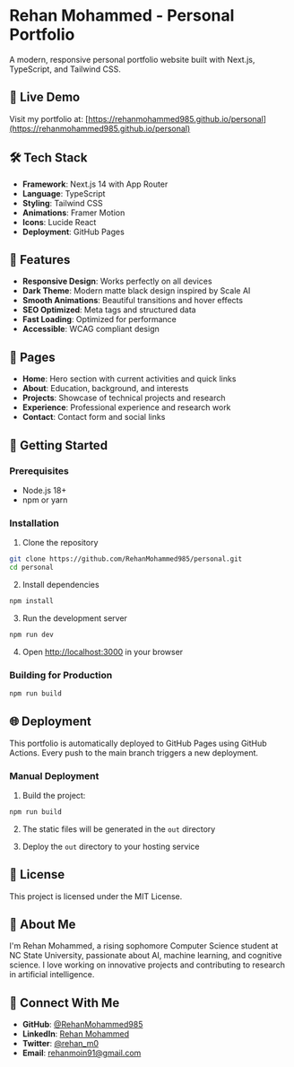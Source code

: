 # Rehan Mohammed - Personal Portfolio

A modern, responsive personal portfolio website built with Next.js, TypeScript, and Tailwind CSS.

## 🚀 Live Demo

Visit my portfolio at: [https://rehanmohammed985.github.io/personal](https://rehanmohammed985.github.io/personal)

## 🛠️ Tech Stack

- **Framework**: Next.js 14 with App Router
- **Language**: TypeScript
- **Styling**: Tailwind CSS
- **Animations**: Framer Motion
- **Icons**: Lucide React
- **Deployment**: GitHub Pages

## 🎯 Features

- **Responsive Design**: Works perfectly on all devices
- **Dark Theme**: Modern matte black design inspired by Scale AI
- **Smooth Animations**: Beautiful transitions and hover effects
- **SEO Optimized**: Meta tags and structured data
- **Fast Loading**: Optimized for performance
- **Accessible**: WCAG compliant design

## 📱 Pages

- **Home**: Hero section with current activities and quick links
- **About**: Education, background, and interests
- **Projects**: Showcase of technical projects and research
- **Experience**: Professional experience and research work
- **Contact**: Contact form and social links

## 🚀 Getting Started

### Prerequisites

- Node.js 18+ 
- npm or yarn

### Installation

1. Clone the repository
```bash
git clone https://github.com/RehanMohammed985/personal.git
cd personal
```

2. Install dependencies
```bash
npm install
```

3. Run the development server
```bash
npm run dev
```

4. Open [http://localhost:3000](http://localhost:3000) in your browser

### Building for Production

```bash
npm run build
```

## 🌐 Deployment

This portfolio is automatically deployed to GitHub Pages using GitHub Actions. Every push to the main branch triggers a new deployment.

### Manual Deployment

1. Build the project:
```bash
npm run build
```

2. The static files will be generated in the `out` directory

3. Deploy the `out` directory to your hosting service

## 📝 License

This project is licensed under the MIT License.

## 👤 About Me

I'm Rehan Mohammed, a rising sophomore Computer Science student at NC State University, passionate about AI, machine learning, and cognitive science. I love working on innovative projects and contributing to research in artificial intelligence.

## 🔗 Connect With Me

- **GitHub**: [@RehanMohammed985](https://github.com/RehanMohammed985)
- **LinkedIn**: [Rehan Mohammed](https://www.linkedin.com/in/rehan-mohammed-237bab273/)
- **Twitter**: [@rehan_m0](https://x.com/rehan_m0)
- **Email**: rehanmoin91@gmail.com 

